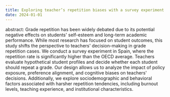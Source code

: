 ```yaml
---
title: Exploring teacher’s repetition biases with a survey experiment
date: 2024-01-01 
---
```


abstract: Grade repetition has been widely debated due to its potential negative effects on students' self-esteem and long-term academic performance. While most research has focused on student outcomes, this study shifts the perspective to teachers' decision-making in grade repetition cases. We conduct a survey experiment in Spain, where the repetition rate is significantly higher than the OECD average. Teachers evaluate hypothetical student profiles and decide whether each student should repeat a grade. Our design allows us to analyze the impact of policy exposure, preference alignment, and cognitive biases on teachers' decisions. Additionally, we explore sociodemographic and behavioral factors associated with harsher repetition tendencies, including burnout levels, teaching experience, and institutional characteristics.
<!--more-->
